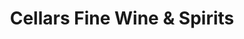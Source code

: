 ---
title: "Cellars Fine Wine & Spirits"
url: /phoenix/cellars-fine-wine-und-spirits/
shop: Spirituosen
---